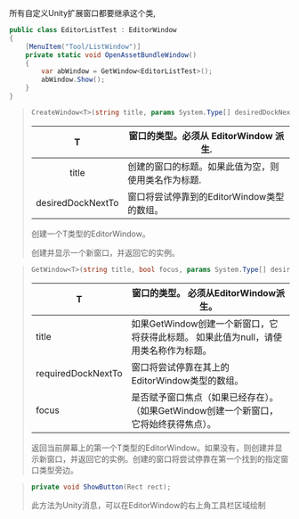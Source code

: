 所有自定义Unity扩展窗口都要继承这个类,

```c#
public class EditorListTest : EditorWindow
{   
    [MenuItem("Tool/ListWindow")]
    private static void OpenAssetBundleWindow()
    {
        var abWindow = GetWindow<EditorListTest>();        
        abWindow.Show();
    }
}
```

> ```c#
> CreateWindow<T>(string title, params System.Type[] desiredDockNextTo) where T : EditorWindow;
> ```
>
> |         T         | 窗口的类型。必须从 EditorWindow 派生.               |
> | :---------------: | --------------------------------------------------- |
> |       title       | 创建的窗口的标题。如果此值为空，则使用类名作为标题. |
> | desiredDockNextTo | 窗口将尝试停靠到的EditorWindow类型的数组。          |
>
> 创建一个T类型的EditorWindow。
>
> 创建并显示一个新窗口，并返回它的实例。



> ```c#
> GetWindow<T>(string title, bool focus, params System.Type[] desiredDockNextTo) where T : EditorWindow;
> ```
>
> | T                  | 窗口的类型。 必须从EditorWindow派生。                        |
> | ------------------ | ------------------------------------------------------------ |
> | title              | 如果GetWindow创建一个新窗口，它将获得此标题。 如果此值为null，请使用类名称作为标题。 |
> | requiredDockNextTo | 窗口将尝试停靠在其上的EditorWindow类型的数组。               |
> | focus              | 是否赋予窗口焦点（如果已经存在）。 （如果GetWindow创建一个新窗口，它将始终获得焦点）。 |
>
> 返回当前屏幕上的第一个T类型的EditorWindow。如果没有，则创建并显示新窗口，并返回它的实例。创建的窗口将尝试停靠在第一个找到的指定窗口类型旁边。

> ```c#
> private void ShowButton(Rect rect);
> ```
>
> 此方法为Unity消息，可以在EditorWindow的右上角工具栏区域绘制